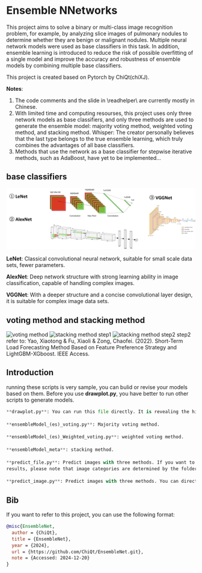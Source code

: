 # Ensemble NNetworks
This project aims to solve a binary or multi-class image recognition problem, for example, by analyzing slice images of pulmonary nodules to determine whether they are benign or malignant nodules. Multiple neural network models were used as base classifiers in this task. In addition, ensemble learning is introduced to reduce the risk of possible overfitting of a single model and improve the accuracy and robustness of ensemble models by combining multiple base classifiers.

This project is created based on Pytorch by ChiQt(chiXJ).

**Notes**:

1. The code comments and the slide in \readhelper\ are currently mostly in Chinese.
2. With limited time and computing resourses, this project uses only three network models as base classifiers, and only three methods are used to generate the ensemble model: majority voting method, weighted voting method, and stacking method. Whisper: The creator personally believes that the last type belongs to the true ensemble learning, which truly combines the advantages of all base classifiers.
3. Methods that use the network as a base classifier for stepwise iterative methods, such as AdaBoost, have yet to be implemented...

## base classifiers
![three classic network models](./readhelper/base%20classifiers.png)

**LeNet**: Classical convolutional neural network, suitable for small scale data sets, fewer parameters.

**AlexNet**: Deep network structure with strong learning ability in image classification, capable of handling complex images.

**VGGNet**: With a deeper structure and a concise convolutional layer design, it is suitable for complex image data sets.

## voting method and stacking method
![voting method]("./readhelper/voting/base%20method.png")
![stacking method step1]("./readhelper/stacking/base%20step1.png")
![stacking method step2]("./readhelper/stacking/base%20step2.png")
step2 refer to: Yao, Xiaotong & Fu, Xiaoli & Zong, Chaofei. (2022). Short-Term Load Forecasting Method Based on Feature Preference Strategy and LightGBM-XGboost. IEEE Access.

## Introduction
running these scripts is very sample, you can bulid or revise your models based on them. Before you use **drawplot.py**, you have better to run other scripts to generate models.
```python
**drawplot.py**: You can run this file directly. It is revealing the history of training and validating process of base calssifiers and ensemble classifiers.

**ensembleModel_(es)_voting.py**: Majority voting method.

**ensembleModel_(es)_Weighted_voting.py**: weighted voting method.

**ensembleModel_meta**: stacking method.

**predict_file.py**: Predict images with three methods. If you want to caculate the
results, please note that image categories are determined by the folder structure.

**predict_image.py**: Predict images with three methods. You can directly predict that single or multiple images do not necessarily need to provide true labels.If you want to caculate the results, please note that labels are need to be determined by you.
```

## Bib

If you want to refer to this project, you can use the following format:

```bibtex
@misc{EnsembleNet,
  author = {ChiQt},
  title = {EnsembleNet},
  year = {2024},
  url = {https://github.com/ChiQt/EnsembleNet.git},
  note = {Accessed: 2024-12-20}
}
